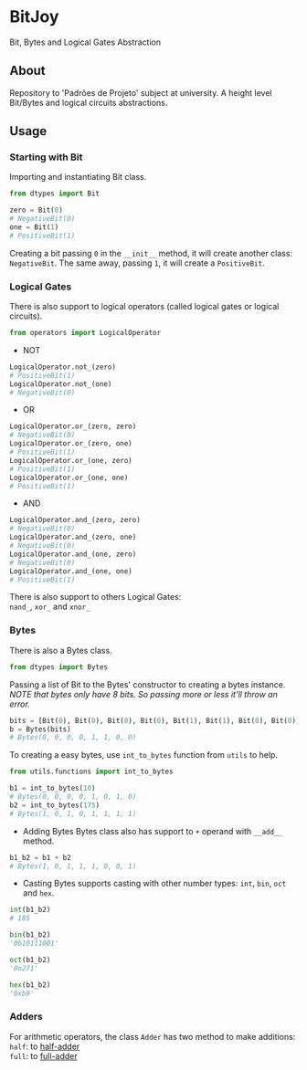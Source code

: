 # BitJoy
Bit, Bytes and Logical Gates Abstraction

## About
Repository to 'Padrões de Projeto' subject at university. A height level Bit/Bytes and logical circuits abstractions.

## Usage
### Starting with Bit
Importing and instantiating Bit class.
```python
from dtypes import Bit

zero = Bit(0)
# NegativeBit(0)
one = Bit(1)
# PositiveBit(1)
```
Creating a bit passing `0` in the `__init__` method, it will create another class: `NegativeBit`. The same away, passing `1`, it will create a `PositiveBit`.

### Logical Gates
There is also support to logical operators (called logical gates or logical circuits).
```python
from operators import LogicalOperator
```
- NOT
```python
LogicalOperator.not_(zero)
# PositiveBit(1)
LogicalOperator.not_(one)
# NegativeBit(0)
```
- OR
```python
LogicalOperator.or_(zero, zero)
# NegativeBit(0)
LogicalOperator.or_(zero, one)
# PositiveBit(1)
LogicalOperator.or_(one, zero)
# PositiveBit(1)
LogicalOperator.or_(one, one)
# PositiveBit(1)
```
- AND
```python
LogicalOperator.and_(zero, zero)
# NegativeBit(0)
LogicalOperator.and_(zero, one)
# NegativeBit(0)
LogicalOperator.and_(one, zero)
# NegativeBit(0)
LogicalOperator.and_(one, one)
# PositiveBit(1)
```
There is also support to others Logical Gates:  
`nand_`, `xor_` and `xnor_`

### Bytes
There is also a Bytes class.
```python
from dtypes import Bytes
```
Passing a list of Bit to the Bytes' constructor to creating a bytes instance. *NOTE that bytes only have 8 bits. So passing more or less it'll throw an error.*
```python
bits = [Bit(0), Bit(0), Bit(0), Bit(0), Bit(1), Bit(1), Bit(0), Bit(0)]
b = Bytes(bits)
# Bytes(0, 0, 0, 0, 1, 1, 0, 0)
```
To creating a easy bytes, use `int_to_bytes` function from `utils` to help.
```python
from utils.functions import int_to_bytes

b1 = int_to_bytes(10)
# Bytes(0, 0, 0, 0, 1, 0, 1, 0)
b2 = int_to_bytes(175)
# Bytes(1, 0, 1, 0, 1, 1, 1, 1)
```
- Adding Bytes
Bytes class also has support to `+` operand with `__add__` method.
```python
b1_b2 = b1 + b2
# Bytes(1, 0, 1, 1, 1, 0, 0, 1)
```
- Casting
Bytes supports casting with other number types: `int`, `bin`, `oct` and `hex`.
```python
int(b1_b2)
# 185

bin(b1_b2)
'0b10111001'

oct(b1_b2)
'0o271'

hex(b1_b2)
'0xb9'
```

### Adders
For arithmetic operators, the class `Adder` has two method to make additions:  
`half`: to [half-adder](https://www.gatevidyalay.com/half-adder/)  
`full`: to [full-adder](https://www.gatevidyalay.com/full-adder/)  
